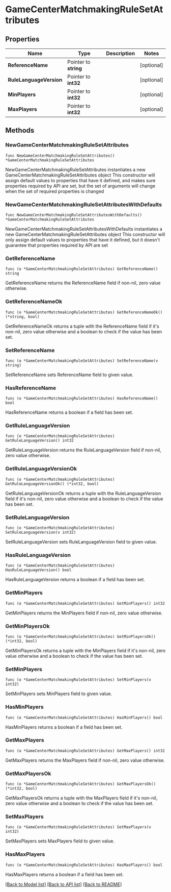 # GameCenterMatchmakingRuleSetAttributes

## Properties

Name | Type | Description | Notes
------------ | ------------- | ------------- | -------------
**ReferenceName** | Pointer to **string** |  | [optional] 
**RuleLanguageVersion** | Pointer to **int32** |  | [optional] 
**MinPlayers** | Pointer to **int32** |  | [optional] 
**MaxPlayers** | Pointer to **int32** |  | [optional] 

## Methods

### NewGameCenterMatchmakingRuleSetAttributes

`func NewGameCenterMatchmakingRuleSetAttributes() *GameCenterMatchmakingRuleSetAttributes`

NewGameCenterMatchmakingRuleSetAttributes instantiates a new GameCenterMatchmakingRuleSetAttributes object
This constructor will assign default values to properties that have it defined,
and makes sure properties required by API are set, but the set of arguments
will change when the set of required properties is changed

### NewGameCenterMatchmakingRuleSetAttributesWithDefaults

`func NewGameCenterMatchmakingRuleSetAttributesWithDefaults() *GameCenterMatchmakingRuleSetAttributes`

NewGameCenterMatchmakingRuleSetAttributesWithDefaults instantiates a new GameCenterMatchmakingRuleSetAttributes object
This constructor will only assign default values to properties that have it defined,
but it doesn't guarantee that properties required by API are set

### GetReferenceName

`func (o *GameCenterMatchmakingRuleSetAttributes) GetReferenceName() string`

GetReferenceName returns the ReferenceName field if non-nil, zero value otherwise.

### GetReferenceNameOk

`func (o *GameCenterMatchmakingRuleSetAttributes) GetReferenceNameOk() (*string, bool)`

GetReferenceNameOk returns a tuple with the ReferenceName field if it's non-nil, zero value otherwise
and a boolean to check if the value has been set.

### SetReferenceName

`func (o *GameCenterMatchmakingRuleSetAttributes) SetReferenceName(v string)`

SetReferenceName sets ReferenceName field to given value.

### HasReferenceName

`func (o *GameCenterMatchmakingRuleSetAttributes) HasReferenceName() bool`

HasReferenceName returns a boolean if a field has been set.

### GetRuleLanguageVersion

`func (o *GameCenterMatchmakingRuleSetAttributes) GetRuleLanguageVersion() int32`

GetRuleLanguageVersion returns the RuleLanguageVersion field if non-nil, zero value otherwise.

### GetRuleLanguageVersionOk

`func (o *GameCenterMatchmakingRuleSetAttributes) GetRuleLanguageVersionOk() (*int32, bool)`

GetRuleLanguageVersionOk returns a tuple with the RuleLanguageVersion field if it's non-nil, zero value otherwise
and a boolean to check if the value has been set.

### SetRuleLanguageVersion

`func (o *GameCenterMatchmakingRuleSetAttributes) SetRuleLanguageVersion(v int32)`

SetRuleLanguageVersion sets RuleLanguageVersion field to given value.

### HasRuleLanguageVersion

`func (o *GameCenterMatchmakingRuleSetAttributes) HasRuleLanguageVersion() bool`

HasRuleLanguageVersion returns a boolean if a field has been set.

### GetMinPlayers

`func (o *GameCenterMatchmakingRuleSetAttributes) GetMinPlayers() int32`

GetMinPlayers returns the MinPlayers field if non-nil, zero value otherwise.

### GetMinPlayersOk

`func (o *GameCenterMatchmakingRuleSetAttributes) GetMinPlayersOk() (*int32, bool)`

GetMinPlayersOk returns a tuple with the MinPlayers field if it's non-nil, zero value otherwise
and a boolean to check if the value has been set.

### SetMinPlayers

`func (o *GameCenterMatchmakingRuleSetAttributes) SetMinPlayers(v int32)`

SetMinPlayers sets MinPlayers field to given value.

### HasMinPlayers

`func (o *GameCenterMatchmakingRuleSetAttributes) HasMinPlayers() bool`

HasMinPlayers returns a boolean if a field has been set.

### GetMaxPlayers

`func (o *GameCenterMatchmakingRuleSetAttributes) GetMaxPlayers() int32`

GetMaxPlayers returns the MaxPlayers field if non-nil, zero value otherwise.

### GetMaxPlayersOk

`func (o *GameCenterMatchmakingRuleSetAttributes) GetMaxPlayersOk() (*int32, bool)`

GetMaxPlayersOk returns a tuple with the MaxPlayers field if it's non-nil, zero value otherwise
and a boolean to check if the value has been set.

### SetMaxPlayers

`func (o *GameCenterMatchmakingRuleSetAttributes) SetMaxPlayers(v int32)`

SetMaxPlayers sets MaxPlayers field to given value.

### HasMaxPlayers

`func (o *GameCenterMatchmakingRuleSetAttributes) HasMaxPlayers() bool`

HasMaxPlayers returns a boolean if a field has been set.


[[Back to Model list]](../README.md#documentation-for-models) [[Back to API list]](../README.md#documentation-for-api-endpoints) [[Back to README]](../README.md)


